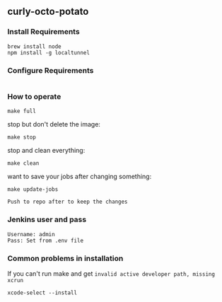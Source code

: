 ## curly-octo-potato
### Install Requirements
```
brew install node
npm install -g localtunnel
```
### Configure Requirements
```
```
### How to operate
```
make full
```
stop but don't delete the image: 
```
make stop
```
stop and clean everything: 
```
make clean
```
want to save your jobs after changing something:
```
make update-jobs
```
``` Push to repo after to keep the changes ```
### Jenkins user and pass
```
Username: admin
Pass: Set from .env file
```
### Common problems in installation
If you can't run make and get ```invalid active developer path, missing xcrun```
```
xcode-select --install
```

